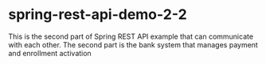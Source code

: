 # spring-rest-api-demo-2-2
This is the second part of Spring REST API example that can communicate with each other. The second part is the bank system that manages payment and enrollment activation
